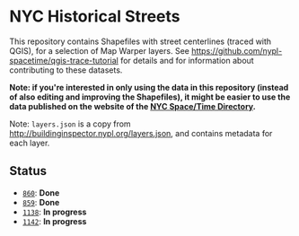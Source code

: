 # NYC Historical Streets

This repository contains Shapefiles with street centerlines (traced with QGIS), for a selection of Map Warper layers. See https://github.com/nypl-spacetime/qgis-trace-tutorial for details and for information about contributing to these datasets.

__Note: if you're interested in only using the data in this repository (instead of also editing and improving the Shapefiles), it might be easier to use the data published on the website of the [NYC Space/Time Directory](http://spacetime.nypl.org/#data-nyc-streets).__

Note: `layers.json` is a copy from http://buildinginspector.nypl.org/layers.json, and contains metadata for each layer.

## Status

- [`860`](860): __Done__
- [`859`](859): __Done__
- [`1138`](1138): __In progress__
- [`1142`](1142): __In progress__
